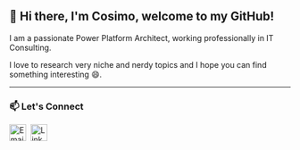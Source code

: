 ## 👋 Hi there, I'm Cosimo, welcome to my GitHub!

I am a passionate Power Platform Architect, working professionally in IT Consulting.

I love to research very niche and nerdy topics and I hope you can find something interesting 😄.

---

### 📫 Let's Connect
<p align="left"><a href="mailto:cosimo.grassi95@gmail.com"><img src="https://cdn-icons-png.flaticon.com/512/561/561127.png" alt="Email" width="30" height="30" /></a>&nbsp;&nbsp;<a href="https://www.linkedin.com/in/cosimo-grassi/" target="_blank"><img src="https://cdn.jsdelivr.net/gh/devicons/devicon/icons/linkedin/linkedin-original.svg" alt="LinkedIn" width="30" height="30" /></a></p>

